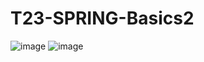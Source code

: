 # T23-SPRING-Basics2

![image](https://user-images.githubusercontent.com/46814503/200668319-c3c1c94b-7787-437d-88fb-d76b915a0972.png)
![image](https://user-images.githubusercontent.com/46814503/201058018-e55b05b7-7b8d-4378-a4a2-c1f3469bda97.png)

